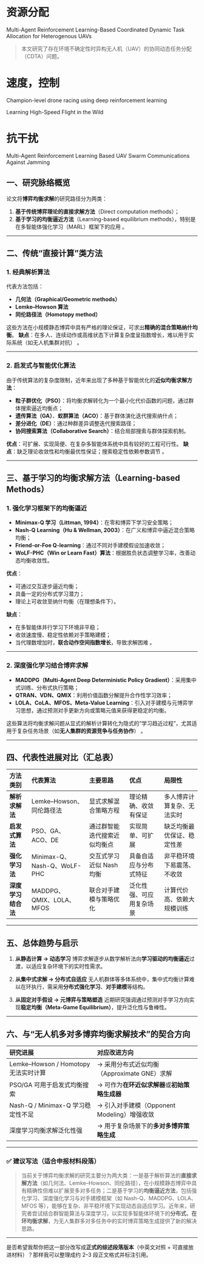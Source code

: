 

# 资源分配
Multi-Agent Reinforcement Learning-Based Coordinated Dynamic Task Allocation for Heterogenous UAVs 
>本文研究了存在环境不确定性时异构无人机（UAV）的协同动态任务分配（CDTA）问题。





# 速度，控制
Champion-level drone racing using deep reinforcement learning

Learning High-Speed Flight in the Wild

# 抗干扰
Multi-Agent Reinforcement Learning Based UAV Swarm Communications Against Jamming







## 一、研究脉络概览

论文将**博弈均衡求解**的研究路径分为两类：

1. **基于传统博弈理论的直接求解方法**（Direct computation methods）；
2. **基于学习的均衡逼近方法**（Learning-based equilibrium methods），特别是在多智能体强化学习（MARL）框架下的应用 。

---

## 二、传统“直接计算”类方法

### 1. **经典解析算法**

代表方法包括：

* **几何法（Graphical/Geometric methods）**
* **Lemke–Howson 算法**
* **同伦路径法（Homotopy method）**

这些方法在小规模静态博弈中具有严格的理论保证，可求出**精确的混合策略纳什均衡**。
**缺点**：在多人、连续动作或高维状态下计算复杂度呈指数增长，难以用于实际系统（如无人机集群对抗） 。

---

### 2. **启发式与智能优化算法**

由于传统算法的复杂度限制，近年来出现了多种基于智能优化的**近似均衡求解方法**：

* **粒子群优化（PSO）**：将均衡求解转化为一个最小化代价函数的问题，通过群体搜索逼近均衡点；
* **遗传算法（GA）**、**蚁群算法（ACO）**：基于群体演化迭代搜索纳什点；
* **差分进化（DE）**：通过种群差异调整迭代搜索路径；
* **协同搜索算法（Collaborative Search）**：结合局部搜索与群体探索机制。

**优点**：可扩展、实现简便、在复杂多智能体系统中具有较好的工程可行性。
**缺点**：缺乏理论收敛性和均衡最优性保证；搜索稳定性依赖参数调节 。

---

## 三、基于学习的均衡求解方法（Learning-based Methods）

### 1. **强化学习框架下的均衡逼近**

* **Minimax-Q 学习（Littman, 1994）**：在零和博弈下学习安全策略；
* **Nash-Q Learning（Hu & Wellman, 2003）**：在广义和博弈中逼近混合策略均衡；
* **Friend-or-Foe Q-learning**：通过不同对手建模假设加速收敛；
* **WoLF-PHC（Win or Learn Fast）算法**：根据胜负状态调整学习率，改善动态均衡收敛性。

**优点**：

* 可通过交互逐步逼近均衡；
* 具备一定的分布式学习潜力；
* 理论上可收敛至纳什均衡（在理想条件下）。

**缺点**：

* 在多智能体并行学习下环境非平稳；
* 收敛速度慢、稳定性依赖对手策略建模；
* 当代理数增加时，**联合动作空间指数增长**，导致求解困难 。

---

### 2. **深度强化学习结合博弈求解**

* **MADDPG（Multi-Agent Deep Deterministic Policy Gradient）**：采用集中式训练、分布式执行策略；
* **QTRAN、VDN、QMIX**：利用价值函数分解提升合作性学习效率；
* **LOLA、CoLA、MFOS、Meta-Value Learning**：引入对手建模与元博弈学习思想，通过预测对手更新方向或策略元值来获得更稳定的均衡。

这些算法将均衡求解问题从显式的解析计算转化为隐式的“学习趋近过程”，尤其适用于复杂任务场景（如**无人集群的资源竞争与任务协作**） 。

---

## 四、代表性进展对比（汇总表）

| 方法类别        | 代表算法                      | 主要思路            | 优点           | 局限性           |
| :---------- | :------------------------ | :-------------- | :----------- | :------------ |
| **解析求解法**   | Lemke–Howson、同伦路径法        | 显式求解混合策略方程      | 理论精确、收敛有保证   | 多人博弈计算复杂、无法实时 |
| **启发式算法**   | PSO、GA、ACO、DE             | 通过群智能迭代搜索近似均衡点  | 实现简单、可扩展     | 缺乏均衡最优保证、稳定性差 |
| **强化学习法**   | Minimax-Q、Nash-Q、WoLF-PHC | 交互式学习近似 Nash 均衡 | 具备自适应与分布式特征  | 非平稳环境下易震荡、不收敛 |
| **深度学习结合法** | MADDPG、QMIX、LOLA、MFOS     | 联合对手建模与策略优化     | 泛化性强、可应用复杂场景 | 计算代价高、依赖大规模训练 |

---

## 五、总体趋势与启示

1. **从静态计算 → 动态学习**
   博弈求解逐步从数学解析法向**学习驱动的均衡逼近**过渡，以适应复杂环境下的实时性需求。

2. **从集中式求解 → 分布式自适应**
   无人机群体等多体系统中，集中式均衡计算难以在环执行，需采用**分布式强化学习**、**对手建模**等结构。

3. **从固定对手假设 → 元博弈与策略塑造**
   近期研究强调通过预测对手学习方向实现**稳定均衡（Meta-Game Equilibrium）**，提升泛化性与鲁棒性。

---

## 六、与“无人机多对多博弈均衡求解技术”的契合方向

| 研究进展                           | 对应改进方向                          |
| :----------------------------- | :------------------------------ |
| Lemke–Howson / Homotopy 无法实时计算 | → 采用分布式近似均衡（Approximate GNE）求解  |
| PSO/GA 可用于启发式均衡搜索              | → 可作为**在环近似求解器**或**初始策略生成器**    |
| Nash-Q / Minimax-Q 学习稳定性不足     | → 引入对手建模（Opponent Modeling）增强收敛 |
| 深度学习均衡求解泛化性强                   | → 用于复杂场景下的**多对多博弈策略生成**         |

---

### ✅ 建议写法（适合申报材料段落）

> 当前关于博弈均衡求解的研究主要分为两大类：一是基于解析算法的**直接求解方法**（如几何法、Lemke–Howson、同伦路径），在小规模静态博弈中具有精确性但难以扩展至多对多任务；二是基于学习的**均衡逼近方法**，包括强化学习、深度强化学习与对手建模框架（如 Nash-Q、MADDPG、LOLA、MFOS 等），能够在复杂、非平稳环境下实现动态自适应学习。近年来，研究者尝试结合群智能算法与深度学习，以实现多智能体环境下的**分布式、在环均衡求解**，为无人集群多对多任务中的实时博弈策略生成提供了新的解决思路。

---

是否希望我帮你把这一部分改写成**正式的综述段落版本**（中英文对照 + 可直接放进材料）？那样我可以整理成约 2–3 段正文格式并标注引用。
